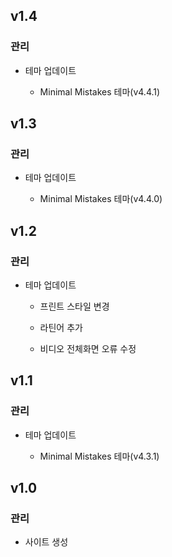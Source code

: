 ## v1.4

### 관리

* 테마 업데이트

  * Minimal Mistakes 테마(v4.4.1)


## v1.3

### 관리

* 테마 업데이트

  * Minimal Mistakes 테마(v4.4.0)


## v1.2

### 관리

* 테마 업데이트

  * 프린트 스타일 변경

  * 라틴어 추가

  * 비디오 전체화면 오류 수정


## v1.1

### 관리

* 테마 업데이트

  * Minimal Mistakes 테마(v4.3.1)


## v1.0

### 관리

* 사이트 생성
